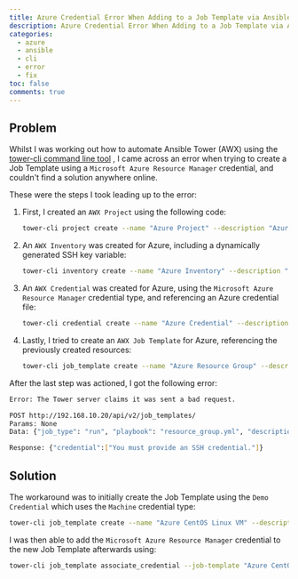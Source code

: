 ```yaml
---
title: Azure Credential Error When Adding to a Job Template via Ansible Tower CLI
description: Azure Credential Error When Adding to a Job Template via Ansible Tower CLI
categories:
  - azure
  - ansible
  - cli
  - error
  - fix
toc: false
comments: true
---
```


## Problem

Whilst I was working out how to automate Ansible Tower (AWX) using the [tower-cli command line tool](https://docs.ansible.com/ansible-tower/latest/html/towerapi/tower_cli.html)
, I came across an error when trying to create a Job Template using a `Microsoft Azure Resource Manager`
credential, and couldn't find a solution anywhere online.

These were the steps I took leading up to the error:

1. First, I created an `AWX Project` using the following code:
    ```bash
    tower-cli project create --name "Azure Project" --description "Azure Playbooks" --scm-type "manual" --local-path "azure-linux-vm" --organization "Default"
    ```
1. An `AWX Inventory` was created for Azure, including a dynamically generated SSH key variable:
    ```bash
    tower-cli inventory create --name "Azure Inventory" --description "Azure Inventory" --organization "Default" --variables "ssh_public_key: \"$ssh_public_key\""
    ```
1. An `AWX Credential` was created for Azure, using the `Microsoft Azure Resource Manager` credential type, and referencing an Azure credential file:
    ```bash
    tower-cli credential create --name "Azure Credential" --description "Azure Credential" --organization "Default" --credential-type "Microsoft Azure Resource Manager" --inputs "@$azure_credential_file_path"
    ```
1. Lastly, I tried to create an `AWX Job Template` for Azure, referencing the previously created resources:
    ```bash
    tower-cli job_template create --name "Azure Resource Group" --description "Azure Resource Group - Job Template" --inventory "Azure Inventory" --project "Azure Project" --playbook "resource_group.yml" --credential "Azure Credential"
    ```

After the last step was actioned, I got the following error:

```bash
Error: The Tower server claims it was sent a bad request.

POST http://192.168.10.20/api/v2/job_templates/
Params: None
Data: {"job_type": "run", "playbook": "resource_group.yml", "description": "Azure Resource Group - Job Template", "inventory": 2, "credential": 2, "name": "Azure Resource Group", "project": 6}

Response: {"credential":["You must provide an SSH credential."]}
```

## Solution

The workaround was to initially create the Job Template using the `Demo Credential` which uses the `Machine`
credential type:

```bash
tower-cli job_template create --name "Azure CentOS Linux VM" --description "Azure CentOS Linux VM - Job Template" --inventory "Azure Inventory" --project "Azure Project" --playbook "centos_vm.yml" --credential "Demo Credential"
```

I was then able to add the `Microsoft Azure Resource Manager` credential to the new Job Template afterwards using:

```bash
tower-cli job_template associate_credential --job-template "Azure CentOS Linux VM" --credential "Azure Credential"
```

